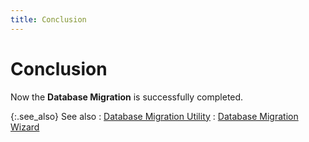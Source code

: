 ```yaml
---
title: Conclusion
---
```


# Conclusion


Now the **Database Migration** is  successfully completed.


{:.see_also}
See also
: [Database  Migration Utility]({{site.advutl_baseurl}}/database-migration-utility/database_migration_utility_eu.html)
: [Database  Migration Wizard]({{site.advutl_baseurl}}/database-migration-utility/wizard/database_migration_wizard_eu.html)
